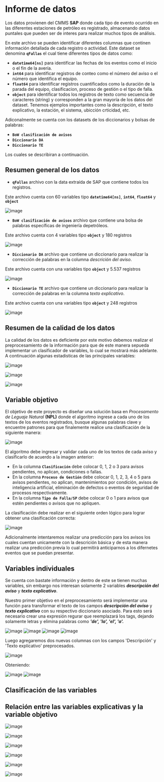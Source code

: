 # Informe de datos

Los datos provienen del CMMS **SAP** donde cada tipo de evento ocurrido en las diferentes estaciones de petróleo es registrado, almacenando datos puntales que pueden ser de interes para realizar muchos tipos de análisis.

En este archivo se pueden identificar diferentes columnas que continen información detallada de cada registro o actividad. Este dataset se denomina **`qFallas`** el cual tiene diferentes tipos de datos como:

*   **`datetime64[ns]`** para identificar las fechas de los eventos como el inicio o el fin de la avería.
*   **`int64`** para identificar registros de conteo como el número del aviso o el número que identifica el equipo.   
*   **`float64`** para identificar registros cuantificados como la duración de la parada del equipo, clasificacion, proceso de gestión o el tipo de falla.
*   **`object`** para identificar todos los registros de texto como secuencia de caracteres (string) y corresponden a la gran mayoría de los datos del dataset. Tenemos ejemplos importantes como la descripción, el texto explicativo, la estación, el sistema, ubicción crticidad, etc.

Adiconalmente se cuenta con los datasets de los diccionarios y bolsas de palabras:

*   **`BoW clasificación de avisos`** 
*   **`Diccionario DA`**
*   **`Diccionario TE`**

Los cuales se describiran a continuación.

## Resumen general de los datos 

*   **`qFallas`** archivo con la data extraída de SAP que contiene todos los registros.

Este archivo cuenta con 60 variables tipo **`datetime64[ns]`**, **`int64`**, **`float64`** y **`object`**

![image](https://user-images.githubusercontent.com/119147133/205520784-0739fce8-6364-4577-8043-983807ae45d4.png)

*   **`BoW clasificación de avisos`** archivo que contiene una bolsa de palabras específicas de ingeniería depetróleos.

Este archivo cuenta con 4 variables tipo **`object`** y 180 registros

![image](https://user-images.githubusercontent.com/119147133/205521213-7325a928-1822-418a-a9e1-e51daa9e3a44.png)

*   **`Diccionario DA`** archivo que contiene un diccionario para realizar la corrección de palabras en la columna *descrición del aviso*. 

Este archivo cuenta con una variables tipo **`object`** y 5.537 registros

![image](https://user-images.githubusercontent.com/119147133/205521238-c70da6b2-e070-4222-87ed-a40028f55f0e.png)

*   **`Diccionario TE`** archivo que contiene un diccionario para realizar la corrección de palabras en la columna *texto explicativo*. 

Este archivo cuenta con una variables tipo **`object`** y 248 registros

![image](https://user-images.githubusercontent.com/119147133/205521255-19c941eb-2695-4f2a-a900-402515521c88.png)

## Resumen de la calidad de los datos

La calidad de los datos es deficiente por este motivo debemos realizar el preprocesamiento de la información para que de este manera sepueda implementar un clasificador de variables, lo cual se mostrará más adelante. A continuación algunas estadisticas de las principales variables:

![image](https://user-images.githubusercontent.com/119147133/205522734-04c44523-2c0b-4a1d-8f52-79e065be1ec6.png)

![image](https://user-images.githubusercontent.com/119147133/205522749-27c862b0-3b90-497e-bd9b-ba4f2dcc4240.png)

![image](https://user-images.githubusercontent.com/119147133/205522753-1f07a3ae-f890-44a0-a707-56f6b9ec8e5b.png)

## Variable objetivo

El objetivo de este proyecto es diseñar una solución basa en *Procesamento de Leguaje Natural* **(NPL)** donde el algoritmo ingrese a cada uno de los textos de los eventos registrados, busque algunas palabras clave y encuentre patrones para que finalemente realice una clasificación de la siguiente manera:

![image](https://user-images.githubusercontent.com/119147133/205521661-d669ce31-588e-4e89-965e-967baafa19ab.png)

El algoritmo debe ingresar y validar cada uno de los textos de cada aviso y clasificarlo de acuerdo a la imagen anterior:

*   En la columna **`Clasificación`** debe colocar 0, 1, 2 o 3 para avisos pendientes, no aplican, condiciones o fallas.
*   En la columna **`Proceso de Gestión`** debe colocar 0, 1, 2, 3, 4 o 5 para avisos pendientes, no aplican, mantenimientos por condición, avisos de inteligencia artificial, eliminación de defectos o eventos de seguridad de procesos respectivamente.
*   En la columna **`Tipo de Falla/SP`** debe colocar 0 o 1 para avisos que estén pendientes o avisos que no apliquen.

La clasificación debe realizar en el siguiente orden lógico para lograr obtener una clasificación correcta:

![image](https://user-images.githubusercontent.com/119147133/205521667-4dda5a68-7549-43b9-9ec7-816d6a44f700.png)

Adicionalmente intentaremos realizar una predicción para los avisos los cuales cuentan unicamente con la descrición básica y de esta manera realizar una predicción previa lo cual permitirá anticiparnos a los difernetes eventos que se puedan presentar.

## Variables individuales

Se cuenta con bastate información y dentro de este se tienen muchas variables, sin embargo nos interesan solamente 2 variables ***descripción del aviso*** y  ***texto explicativo***.

Nuestro primer objetivo en el preprocesamiento será implementar una función para transformar el texto de los campos ***descripción del aviso*** y ***texto explicativo*** con su respectivo diccionario asociado. Para esto será necesario crear una expresión regurar que reemplazará los tags, dejando solamente letras y elimina palabras como ***'de', 'la', 'el', 'a'.***  

![image](https://user-images.githubusercontent.com/119147133/205523409-6a94d3d8-0f27-4a6d-9ce2-03004e565d22.png)
![image](https://user-images.githubusercontent.com/119147133/205523431-2343a1fe-3a35-4aae-84e5-aa1122f0f641.png)
![image](https://user-images.githubusercontent.com/119147133/205523450-c3e75d88-2f48-4fe7-8fd1-3726dfdfcc55.png)
![image](https://user-images.githubusercontent.com/119147133/205523467-4e0d906c-4032-4ca3-b065-9c7d3a2f85c7.png)

Luego agregaremos dos nuevas columnas con los campos 'Descripción' y 'Texto explicativo' preprocesados.

![image](https://user-images.githubusercontent.com/119147133/205523503-afe4f2f7-e8b5-4d0d-8356-15d671c5ddf3.png)

Obteniendo:

![image](https://user-images.githubusercontent.com/119147133/205523516-9597e0e6-bc4e-464b-b25e-a3925ab27964.png) ![image](https://user-images.githubusercontent.com/119147133/205523528-9b0bf08a-b37e-42c4-8b5a-3315f0988460.png)

## Clasificación de las variables



## Relación entre las variables explicativas y la variable objetivo

![image](https://user-images.githubusercontent.com/119147133/205522757-1adc91df-b7c7-430a-ada9-d344bc546abb.png)

![image](https://user-images.githubusercontent.com/119147133/205522820-1fc82d19-cb16-4178-be46-650f1e2ed6d0.png)

![image](https://user-images.githubusercontent.com/119147133/205522833-f337a1fa-0310-441d-a06e-299b995c3f26.png)

![image](https://user-images.githubusercontent.com/119147133/205522855-ad3d56a1-9dff-45b2-9db7-99093cfbc498.png)

![image](https://user-images.githubusercontent.com/119147133/205522870-28159c6c-d2c8-4ef0-8e5b-9ea4696d262d.png)

![image](https://user-images.githubusercontent.com/119147133/205522880-78a2cc84-3f68-49b1-a5fa-c302af5d57f8.png)





